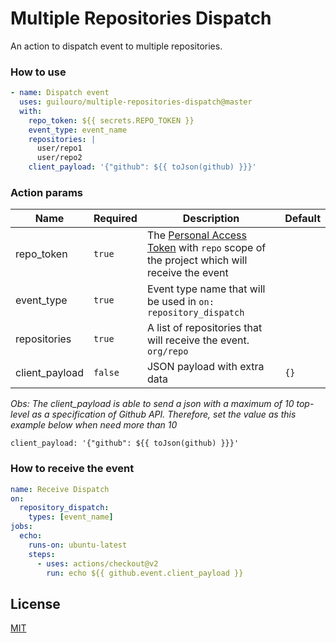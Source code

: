 # Multiple Repositories Dispatch

An action to dispatch event to multiple repositories.

### How to use

```yml
- name: Dispatch event
  uses: guilouro/multiple-repositories-dispatch@master
  with:
    repo_token: ${{ secrets.REPO_TOKEN }}
    event_type: event_name
    repositories: |
      user/repo1
      user/repo2
    client_payload: '{"github": ${{ toJson(github) }}}'
```

### Action params

| Name           | Required | Description                                                                                                                                                                                                 | Default |
| -------------- | -------- | ----------------------------------------------------------------------------------------------------------------------------------------------------------------------------------------------------------- | ------- |
| repo_token     | `true`   | The [Personal Access Token](https://help.github.com/en/github/authenticating-to-github/creating-a-personal-access-token-for-the-command-line) with `repo` scope of the project which will receive the event |         |
| event_type     | `true`   | Event type name that will be used in `on: repository_dispatch`                                                                                                                                              |         |
| repositories   | `true`   | A list of repositories that will receive the event. `org/repo`                                                                                                                                              |         |
| client_payload | `false`  | JSON payload with extra data                                                                                                                                                                                | `{}`    |

_Obs: The client_payload is able to send a json with a maximum of 10 top-level as a specification of Github API. Therefore, set the value as this example below when need more than 10_

`client_payload: '{"github": ${{ toJson(github) }}}'`

### How to receive the event

```yml
name: Receive Dispatch
on:
  repository_dispatch:
    types: [event_name]
jobs:
  echo:
    runs-on: ubuntu-latest
    steps:
      - uses: actions/checkout@v2
        run: echo ${{ github.event.client_payload }}
```

## License

[MIT](LICENSE)
